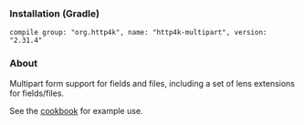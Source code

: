 ### Installation (Gradle)
```compile group: "org.http4k", name: "http4k-multipart", version: "2.31.4"```

### About

Multipart form support for fields and files, including a set of lens extensions for fields/files.

See the [cookbook](/cookbook/multipart_forms/) for example use.
